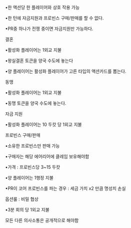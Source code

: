 
•한 액션당 한 플레이어와 상호 작용 가능

•한 턴에 자금지원과 프로빈스 구매/판매를 할 수 없다.

•PR중 하나가 전쟁 중이면 자금지원만 가능하다.


결혼

•활성화 플레이어는 1외교 지불

•왕실결혼 토큰을 양국 수도에 놓는다

•양 플레이어는 활성화 플레이어가 고른 타입의 액션카드를 뽑는다.

동맹

•활성화 플레이어는 1외교 지불

•동맹 토큰을 양국 수도에 놓는다.

자금 지원

•활성화 플레이어는 10 두캇 당 1외교 지불

프로빈스 구매/판매

•소유한 프로빈스만 판매 가능

•구매자는 해당 에어리어에 클레임 보유해야함

•가격 : 프로빈스당 3~15 두캇

•양 플레이어는 1행정 지불

•PR이 코어 프로빈스를 파는 경우 : 세금 가치 x2 만큼 명성치 손실

옵션룰 : 비밀 협상

•3분 회의 당 1외교 지불

모든 다른 의사소통은 공개적으로 해야함